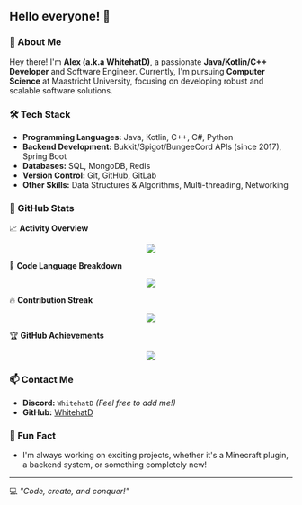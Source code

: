 ## Hello everyone! 👋

### 🌟 About Me
Hey there! I'm **Alex (a.k.a WhitehatD)**, a passionate **Java/Kotlin/C++ Developer** and Software Engineer. Currently, I'm pursuing **Computer Science** at Maastricht University, focusing on developing robust and scalable software solutions.

### 🛠️ Tech Stack
- **Programming Languages:** Java, Kotlin, C++, C#, Python
- **Backend Development:** Bukkit/Spigot/BungeeCord APIs (since 2017), Spring Boot
- **Databases:** SQL, MongoDB, Redis
- **Version Control:** Git, GitHub, GitLab
- **Other Skills:** Data Structures & Algorithms, Multi-threading, Networking

### 🚀 GitHub Stats
📈 **Activity Overview**
<p align="center">
  <img src="https://github-readme-activity-graph.vercel.app/graph?username=whitehatd&theme=react-dark&hide_border=true" />
</p>

🎨 **Code Language Breakdown**
<p align="center">
  <img src="https://github-readme-stats.vercel.app/api/top-langs/?username=whitehatd&theme=radical&layout=compact&langs_count=8&hide=html,css" />
</p>

🔥 **Contribution Streak**
<p align="center">
  <img src="https://github-readme-streak-stats.herokuapp.com/?user=whitehatd&theme=radical&hide_border=true" />
</p>

🏆 **GitHub Achievements**
<p align="center">
  <img src="https://github-profile-trophy.vercel.app/?username=whitehatd&theme=juicyfresh&margin-w=15&no-bg=true" />
</p>

### 📫 Contact Me
- **Discord:** `WhitehatD`  *(Feel free to add me!)*
- **GitHub:** [WhitehatD](https://github.com/whitehatd)

### 🚀 Fun Fact
- I'm always working on exciting projects, whether it's a Minecraft plugin, a backend system, or something completely new!

---
💻 *"Code, create, and conquer!"*

